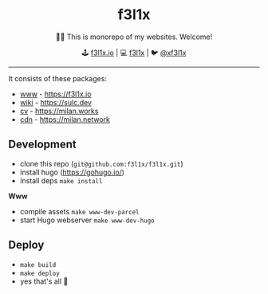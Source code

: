 <h1 align=center>f3l1x</h1>

<p align=center>
   🏃‍♂️ This is monorepo of my websites. Welcome!
</p>

<p align=center>
🕹 <a href="https://f3l1x.io">f3l1x.io</a> | 💻 <a href="https://github.com/f3l1x">f3l1x</a> | 🐦 <a href="https://twitter.com/xf3l1x">@xf3l1x</a>
</p>

-----

It consists of these packages:

- [www](/pkg/www/) - https://f3l1x.io
- [wiki](/pkg/wiki/) - https://sulc.dev
- [cv](/pkg/cv/) - https://milan.works
- [cdn](/pkg/cdn/) - https://milan.network

## Development

- clone this repo (`git@github.com:f3l1x/f3l1x.git`)
- install hugo (https://gohugo.io/)
- install deps `make install`

**Www**

- compile assets `make www-dev-parcel`
- start Hugo webserver `make www-dev-hugo`

## Deploy

- `make build`
- `make deploy`
- yes that's all :tada:
